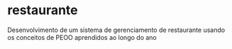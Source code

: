# restaurante
Desenvolvimento de um sistema de gerenciamento de restaurante usando os conceitos de PEOO aprendidos ao longo do ano
